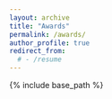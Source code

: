 ```yaml
---
layout: archive
title: "Awards"
permalink: /awards/
author_profile: true
redirect_from:
  # - /resume
---
```


{% include base_path %}
